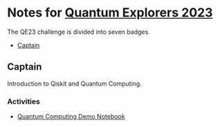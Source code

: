 # Notes for [Quantum Explorers 2023](https://challenges.quantum.ibm.com/quantum-explorers-23)
The QE23 challenge is divided into seven badges.
- [Captain](#captain)


## Captain
Introduction to Qiskit and Quantum Computing.

### Activities
- [Quantum Computing Demo Notebook](./Captain/QE_Introductory_Demo_2023.ipynb)
